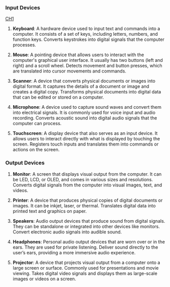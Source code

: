 ### Input Devices

[ CH1 ](https://github.com/ishmeet-codes/Note/blob/main/ch1.md)



1. **Keyboard**:  A hardware device used to input text and commands into a computer. It consists of a set of keys, including letters, numbers, and function keys. Converts keystrokes into digital signals that the computer processes.

2. **Mouse**: A pointing device that allows users to interact with the computer's graphical user interface. It usually has two buttons (left and right) and a scroll wheel. Detects movement and button presses, which are translated into cursor movements and commands.

3. **Scanner**: A device that converts physical documents or images into digital format. It captures the details of a document or image and creates a digital copy. Transforms physical documents into digital data that can be edited or stored on a computer.

4. **Microphone**: A device used to capture sound waves and convert them into electrical signals. It is commonly used for voice input and audio recording. Converts acoustic sound into digital audio signals that the computer can process.

5. **Touchscreen**: A display device that also serves as an input device. It allows users to interact directly with what is displayed by touching the screen. Registers touch inputs and translates them into commands or actions on the screen.

### Output Devices

1. **Monitor**: A screen that displays visual output from the computer. It can be LED, LCD, or OLED, and comes in various sizes and resolutions. Converts digital signals from the computer into visual images, text, and videos.

2. **Printer**: A device that produces physical copies of digital documents or images. It can be inkjet, laser, or thermal. Translates digital data into printed text and graphics on paper.

3. **Speakers**: Audio output devices that produce sound from digital signals. They can be standalone or integrated into other devices like monitors. Convert electronic audio signals into audible sound.

4. **Headphones**: Personal audio output devices that are worn over or in the ears. They are used for private listening. Deliver sound directly to the user’s ears, providing a more immersive audio experience.

5. **Projector**: A device that projects visual output from a computer onto a large screen or surface. Commonly used for presentations and movie viewing. Takes digital video signals and displays them as large-scale images or videos on a screen.
